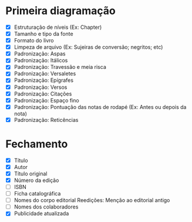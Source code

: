 # Primeira diagramação
- [X] Estruturação de níveis (Ex: Chapter)
- [X] Tamanho e tipo da fonte
- [X] Formato do livro
- [X] Limpeza de arquivo (Ex: Sujeiras de conversão; negritos; etc)
- [X] Padronização: Aspas
- [X] Padronização: Itálicos
- [X] Padronização: Travessão e meia risca
- [X] Padronização: Versaletes
- [X] Padronização: Epígrafes
- [X] Padronização: Versos
- [X] Padronização: Citações
- [X] Padronização: Espaço fino
- [X] Padronização: Pontuação das notas de rodapé (Ex: Antes ou depois da nota)
- [X] Padronização: Reticências

# Fechamento
- [X] Título
- [X] Autor
- [X] Título original
- [X] Número da edição
- [ ] ISBN
- [ ] Ficha catalográfica
- [ ] Nomes do corpo editorial Reedições: Menção ao editorial antigo
- [ ] Nomes dos colaboradores
- [X] Publicidade atualizada
